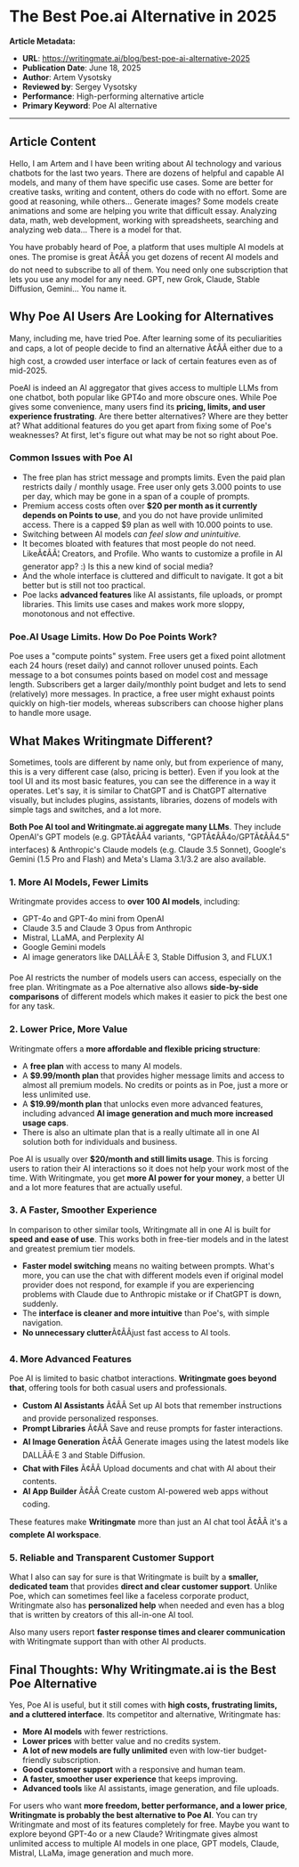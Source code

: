 # The Best Poe.ai Alternative in 2025

**Article Metadata:**

- **URL**: https://writingmate.ai/blog/best-poe-ai-alternative-2025
- **Publication Date**: June 18, 2025
- **Author**: Artem Vysotsky
- **Reviewed by**: Sergey Vysotsky
- **Performance**: High-performing alternative article
- **Primary Keyword**: Poe AI alternative

---

## Article Content

Hello, I am Artem and I have been writing about AI technology and various chatbots for the last two years. There are dozens of helpful and capable AI models, and many of them have specific use cases. Some are better for creative tasks, writing and content, others do code with no effort. Some are good at reasoning, while others... Generate images? Some models create animations and some are helping you write that difficult essay. Analyzing data, math, web development, working with spreadsheets, searching and analyzing web data... There is a model for that.

You have probably heard of Poe, a platform that uses multiple AI models at ones. The promise is great Ã¢ÂÂ you get dozens of recent AI models and do not need to subscribe to all of them. You need only one subscription that lets you use any model for any need. GPT, new Grok, Claude, Stable Diffusion, Gemini... You name it.

## Why Poe AI Users Are Looking for Alternatives

Many, including me, have tried Poe. After learning some of its peculiarities and caps, a lot of people decide to find an alternative Ã¢ÂÂ either due to a high cost, a crowded user interface or lack of certain features even as of mid-2025.

PoeAI is indeed an AI aggregator that gives access to multiple LLMs from one chatbot, both popular like GPT4o and more obscure ones. While Poe gives some convenience, many users find its **pricing, limits, and user experience frustrating**. Are there better alternatives? Where are they better at? What additional features do you get apart from fixing some of Poe's weaknesses? At first, let's figure out what may be not so right about Poe.

### Common Issues with Poe AI

- The free plan has strict message and prompts limits. Even the paid plan restricts daily / monthly usage. Free user only gets 3.000 points to use per day, which may be gone in a span of a couple of prompts.
- Premium access costs often over **$20 per month as it currently depends on Points to use**, and you do not have provide unlimited access. There is a capped $9 plan as well with 10.000 points to use.
- Switching between AI models _can feel slow and unintuitive._
- It becomes bloated with features that most people do not need. LikeÃ¢ÂÂ¦ Creators, and Profile. Who wants to customize a profile in AI generator app? :) Is this a new kind of social media?
- And the whole interface is cluttered and difficult to navigate. It got a bit better but is still not too practical.
- Poe lacks **advanced features** like AI assistants, file uploads, or prompt libraries. This limits use cases and makes work more sloppy, monotonous and not effective.

### Poe.AI Usage Limits. How Do Poe Points Work?

Poe uses a "compute points" system. Free users get a fixed point allotment each 24 hours (reset daily) and cannot rollover unused points. Each message to a bot consumes points based on model cost and message length. Subscribers get a larger daily/monthly point budget and lets to send (relatively) more messages. In practice, a free user might exhaust points quickly on high-tier models, whereas subscribers can choose higher plans to handle more usage.

## What Makes Writingmate Different?

Sometimes, tools are different by name only, but from experience of many, this is a very different case (also, pricing is better). Even if you look at the tool UI and its most basic features, you can see the difference in a way it operates. Let's say, it is similar to ChatGPT and is ChatGPT alternative visually, but includes plugins, assistants, libraries, dozens of models with simple tags and switches, and a lot more.

**Both Poe AI tool and Writingmate.ai aggregate many LLMs**. They include OpenAI's GPT models (e.g. GPTÃ¢ÂÂ4 variants, "GPTÃ¢ÂÂ4o/GPTÃ¢ÂÂ4.5" interfaces) & Anthropic's Claude models (e.g. Claude 3.5 Sonnet), Google's Gemini (1.5 Pro and Flash) and Meta's Llama 3.1/3.2 are also available.

### 1. More AI Models, Fewer Limits

Writingmate provides access to **over 100 AI models**, including:

- GPT-4o and GPT-4o mini from OpenAI
- Claude 3.5 and Claude 3 Opus from Anthropic
- Mistral, LLaMA, and Perplexity AI
- Google Gemini models
- AI image generators like DALLÃÂ·E 3, Stable Diffusion 3, and FLUX.1

Poe AI restricts the number of models users can access, especially on the free plan. Writingmate as a Poe alternative also allows **side-by-side comparisons** of different models which makes it easier to pick the best one for any task.

### 2. Lower Price, More Value

Writingmate offers a **more affordable and flexible pricing structure**:

- A **free plan** with access to many AI models.
- A **$9.99/month plan** that provides higher message limits and access to almost all premium models. No credits or points as in Poe, just a more or less unlimited use.
- A **$19.99/month plan** that unlocks even more advanced features, including advanced **AI image generation and much more increased usage caps**.
- There is also an ultimate plan that is a really ultimate all in one AI solution both for individuals and business.

Poe AI is usually over **$20/month and still limits usage**. This is forcing users to ration their AI interactions so it does not help your work most of the time. With Writingmate, you get **more AI power for your money**, a better UI and a lot more features that are actually useful.

### 3. A Faster, Smoother Experience

In comparison to other similar tools, Writingmate all in one AI is built for **speed and ease of use**. This works both in free-tier models and in the latest and greatest premium tier models.

- **Faster model switching** means no waiting between prompts. What's more, you can use the chat with different models even if original model provider does not respond, for example if you are experiencing problems with Claude due to Anthropic mistake or if ChatGPT is down, suddenly.
- The **interface is cleaner and more intuitive** than Poe's, with simple navigation.
- **No unnecessary clutter**Ã¢ÂÂjust fast access to AI tools.

### 4. More Advanced Features

Poe AI is limited to basic chatbot interactions. **Writingmate goes beyond that**, offering tools for both casual users and professionals.

- **Custom AI Assistants** Ã¢ÂÂ Set up AI bots that remember instructions and provide personalized responses.
- **Prompt Libraries** Ã¢ÂÂ Save and reuse prompts for faster interactions.
- **AI Image Generation** Ã¢ÂÂ Generate images using the latest models like DALLÃÂ·E 3 and Stable Diffusion.
- **Chat with Files** Ã¢ÂÂ Upload documents and chat with AI about their contents.
- **AI App Builder** Ã¢ÂÂ Create custom AI-powered web apps without coding.

These features make **Writingmate** more than just an AI chat tool Ã¢ÂÂ it's a **complete AI workspace**.

### 5. Reliable and Transparent Customer Support

What I also can say for sure is that Writingmate is built by a **smaller, dedicated team** that provides **direct and clear customer support**. Unlike Poe, which can sometimes feel like a faceless corporate product, Writingmate also has **personalized help** when needed and even has a blog that is written by creators of this all-in-one AI tool.

Also many users report **faster response times and clearer communication** with Writingmate support than with other AI products.

## Final Thoughts: Why Writingmate.ai is the Best Poe Alternative

Yes, Poe AI is useful, but it still comes with **high costs, frustrating limits, and a cluttered interface**. Its competitor and alternative, Writingmate has:

- **More AI models** with fewer restrictions.
- **Lower prices** with better value and no credits system.
- **A lot of new models are fully unlimited** even with low-tier budget-friendly subscription.
- **Good customer support** with a responsive and human team.
- **A faster, smoother user experience** that keeps improving.
- **Advanced tools** like AI assistants, image generation, and file uploads.

For users who want **more freedom, better performance, and a lower price**, **Writingmate is probably the best alternative to Poe AI**. You can try Writingmate and most of its features completely for free. Maybe you want to explore beyond GPT-4o or a new Claude? Writingmate gives almost unlimited access to multiple AI models in one place, GPT models, Claude, Mistral, LLaMa, image generation and much more.
